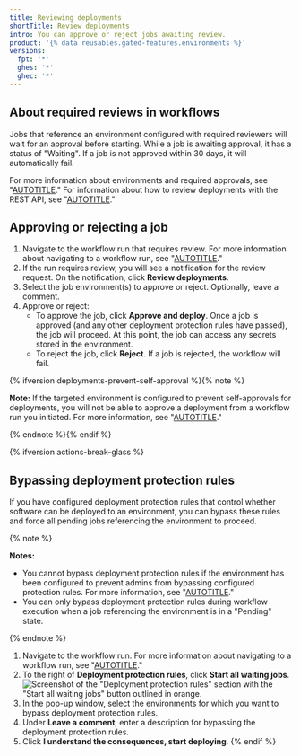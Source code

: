 ```yaml
---
title: Reviewing deployments
shortTitle: Review deployments
intro: You can approve or reject jobs awaiting review.
product: '{% data reusables.gated-features.environments %}'
versions:
  fpt: '*'
  ghes: '*'
  ghec: '*'
---
```



## About required reviews in workflows

Jobs that reference an environment configured with required reviewers will wait for an approval before starting. While a job is awaiting approval, it has a status of "Waiting". If a job is not approved within 30 days, it will automatically fail.

For more information about environments and required approvals, see "[AUTOTITLE](/actions/deployment/targeting-different-environments/managing-environments-for-deployment)." For information about how to review deployments with the REST API, see "[AUTOTITLE](/rest/actions/workflow-runs)."

## Approving or rejecting a job

1. Navigate to the workflow run that requires review. For more information about navigating to a workflow run, see "[AUTOTITLE](/actions/monitoring-and-troubleshooting-workflows/viewing-workflow-run-history)."
1. If the run requires review, you will see a notification for the review request. On the notification, click **Review deployments**.
1. Select the job environment(s) to approve or reject. Optionally, leave a comment.
1. Approve or reject:
   * To approve the job, click **Approve and deploy**. Once a job is approved (and any other deployment protection rules have passed), the job will proceed. At this point, the job can access any secrets stored in the environment.
   * To reject the job, click **Reject**. If a job is rejected, the workflow will fail.

{% ifversion deployments-prevent-self-approval %}{% note %}

**Note:** If the targeted environment is configured to prevent self-approvals for deployments, you will not be able to approve a deployment from a workflow run you initiated. For more information, see "[AUTOTITLE](/actions/deployment/targeting-different-environments/managing-environments-for-deployment#required-reviewers)."

{% endnote %}{% endif %}

{% ifversion actions-break-glass %}

## Bypassing deployment protection rules

If you have configured deployment protection rules that control whether software can be deployed to an environment, you can bypass these rules and force all pending jobs referencing the environment to proceed.

{% note %}

**Notes:**

* You cannot bypass deployment protection rules if the environment has been configured to prevent admins from bypassing configured protection rules. For more information, see "[AUTOTITLE](/actions/deployment/targeting-different-environments/managing-environments-for-deployment#creating-an-environment)."
* You can only bypass deployment protection rules during workflow execution when a job referencing the environment is in a "Pending" state.

{% endnote %}

1. Navigate to the workflow run. For more information about navigating to a workflow run, see "[AUTOTITLE](/actions/monitoring-and-troubleshooting-workflows/viewing-workflow-run-history)."
1. To the right of **Deployment protection rules**, click **Start all waiting jobs**.
   ![Screenshot of the "Deployment protection rules" section with the "Start all waiting jobs" button outlined in orange.](/assets/images/actions-bypass-env-protection-rules.png)
1. In the pop-up window, select the environments for which you want to bypass deployment protection rules.
1. Under **Leave a comment**, enter a description for bypassing the deployment protection rules.
1. Click **I understand the consequences, start deploying**.
{% endif %}
